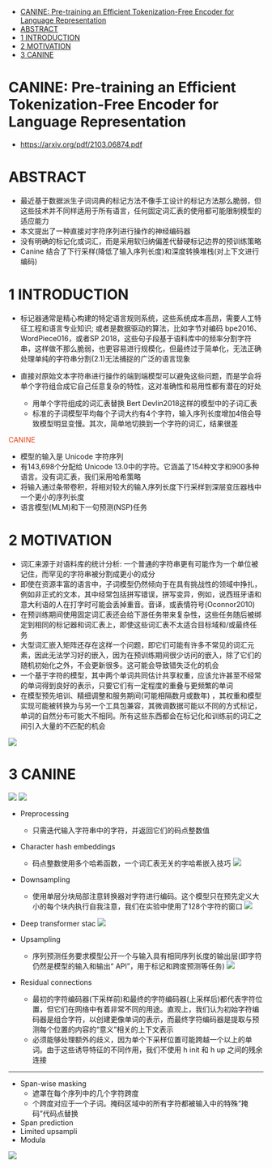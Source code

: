 <!-- TOC -->

- [CANINE: Pre-training an Efficient Tokenization-Free Encoder for Language Representation](#canine-pre-training-an-efficient-tokenization-free-encoder-for-language-representation)
- [ABSTRACT](#abstract)
- [1 INTRODUCTION](#1-introduction)
- [2 MOTIVATION](#2-motivation)
- [3 CANINE](#3-canine)

<!-- /TOC -->
# CANINE: Pre-training an Efficient Tokenization-Free Encoder for Language Representation

- https://arxiv.org/pdf/2103.06874.pdf

# ABSTRACT
- 最近基于数据派生子词词典的标记方法不像手工设计的标记方法那么脆弱，但这些技术并不同样适用于所有语言，任何固定词汇表的使用都可能限制模型的适应能力
- 本文提出了一种直接对字符序列进行操作的神经编码器
- 没有明确的标记化或词汇，而是采用软归纳偏差代替硬标记边界的预训练策略
- Canine 结合了下行采样(降低了输入序列长度)和深度转换堆栈(对上下文进行编码)

# 1 INTRODUCTION
- 标记器通常是精心构建的特定语言规则系统，这些系统成本高昂，需要人工特征工程和语言专业知识; 或者是数据驱动的算法，比如字节对编码 bpe2016、 WordPiece016，或者SP 2018，这些句子段基于语料库中的频率分割字符串，这样做不那么脆弱，也更容易进行规模化，但最终过于简单化，无法正确处理单纯的字符串分割(2.1)无法捕捉的广泛的语言现象

- 直接对原始文本字符串进行操作的端到端模型可以避免这些问题，而是学会将单个字符组合成它自己任意复杂的特性，这对准确性和易用性都有潜在的好处
  - 用单个字符组成的词汇表替换 Bert Devlin2018这样的模型中的子词汇表
  - 标准的子词模型平均每个子词大约有4个字符，输入序列长度增加4倍会导致模型明显变慢。其次，简单地切换到一个字符的词汇，结果很差

<font color=#e84118>CANINE</font>

- 模型的输入是 Unicode 字符序列
- 有143,698个分配给 Unicode 13.0中的字符。它涵盖了154种文字和900多种语言。没有词汇表，我们采用哈希策略
- 将输入通过条带卷积，将相对较大的输入序列长度下行采样到深层变压器栈中一个更小的序列长度
- 语言模型(MLM)和下一句预测(NSP)任务

# 2 MOTIVATION
- 词汇来源于对语料库的统计分析: 一个普通的字符串更有可能作为一个单位被记住，而罕见的字符串被分割成更小的成分
- 即使在资源丰富的语言中，子词模型仍然倾向于在具有挑战性的领域中挣扎，例如非正式的文本，其中经常包括拼写错误，拼写变异，例如，说西班牙语和意大利语的人在打字时可能会丢掉重音。音译，或表情符号(Oconnor2010)
- 在预训练期间使用固定词汇表还会给下游任务带来复杂性，这些任务随后被绑定到相同的标记器和词汇表上，即使这些词汇表不太适合目标域和/或最终任务
- 大型词汇嵌入矩阵还存在这样一个问题，即它们可能有许多不常见的词汇元素，因此无法学习好的嵌入，因为在预训练期间很少访问的嵌入，除了它们的随机初始化之外，不会更新很多。这可能会导致错失泛化的机会
- 一个基于字符的模型，其中两个单词共同估计共享权重，应该允许甚至不经常的单词得到良好的表示，只要它们有一定程度的重叠与更频繁的单词
- 在模型预先培训、精细调整和服务期间(可能相隔数月或数年) ，其权重和模型实现可能被转换为与另一个工具包兼容，其微调数据可能以不同的方式标记，单词的自然分布可能大不相同。所有这些东西都会在标记化和训练前的词汇之间引入大量的不匹配的机会

![](../../../source/images/29021820212918370302.png)

# 3 CANINE
![](../../../source/images/56021820215618470302.png)
![](../../../source/images/28021820212818450302.png)
- Preprocessing
  - 只需迭代输入字符串中的字符，并返回它们的码点整数值

- Character hash embeddings
  - 码点整数使用多个哈希函数，一个词汇表无关的字哈希嵌入技巧
![](../../../source/images/11021820211118510302.png)

- Downsampling
  - 使用单层分块局部注意转换器对字符进行编码。这个模型只在预先定义大小的每个块内执行自我注意，我们在实验中使用了128个字符的窗口
![](../../../source/images/11021820211118540302.png)

- Deep transformer stac
![](../../../source/images/17031820211718000303.png)

- Upsampling
  - 序列预测任务要求模型公开一个与输入具有相同序列长度的输出层(即字符仍然是模型的输入和输出“ API”，用于标记和跨度预测等任务)
![](../../../source/images/12021820211218550302.png)

- Residual connections
  - 最初的字符编码器(下采样前)和最终的字符编码器(上采样后)都代表字符位置，但它们在网络中有着非常不同的用途。直观上，我们认为初始字符编码器是组合字符，以创建更像单词的表示，而最终字符编码器是提取与预测每个位置的内容的“意义”相关的上下文表示
  - 必须能够处理额外的歧义，因为单个下采样位置可能跨越一个以上的单词。由于这些诱导特征的不同作用，我们不使用 h init 和 h up 之间的残余连接

---

- Span-wise masking
  - 遮罩在每个序列中的几个字符跨度
  - 个跨度对应于一个子词。掩码区域中的所有字符都被输入中的特殊“掩码”代码点替换
- Span prediction
- Limited upsampli
- Modula

![](../../../source/images/194319202118191703.png)
